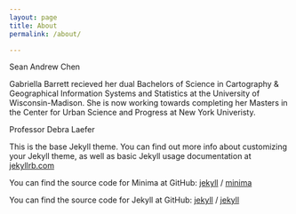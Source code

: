 ```yaml
---
layout: page
title: About
permalink: /about/

---
```


Sean Andrew Chen 


Gabriella Barrett recieved her dual Bachelors of Science in Cartography & Geographical Information Systems and Statistics at the University of Wisconsin-Madison. She is now working towards completing her Masters in the Center for Urban Science and Progress at New York Univeristy.


Professor Debra Laefer


This is the base Jekyll theme. You can find out more info about customizing your Jekyll theme, as well as basic Jekyll usage documentation at [jekyllrb.com](https://jekyllrb.com/)

You can find the source code for Minima at GitHub:
[jekyll][jekyll-organization] /
[minima](https://github.com/jekyll/minima)

You can find the source code for Jekyll at GitHub:
[jekyll][jekyll-organization] /
[jekyll](https://github.com/jekyll/jekyll)


[jekyll-organization]: https://github.com/jekyll
